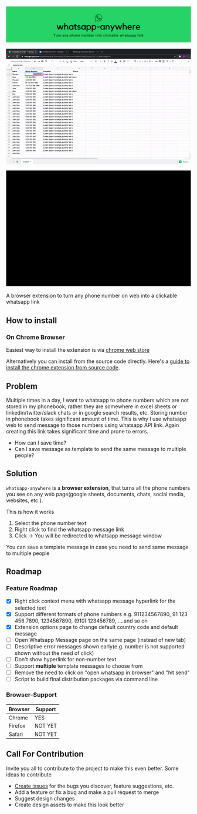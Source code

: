 ![Banner](./banner_github_whatsapp_anywhere.png)

![Screenshot](./screenshot.gif)

![Screenshot-setting-template-message](./screenshot_template_msg.gif)

A browser extension to turn any phone number on web into a clickable whatsapp link

## How to install

### On Chrome Browser

Easiest way to install the extension is via [chrome web store](https://chrome.google.com/webstore/detail/whatsappmessage/heffladfhbegcoandackbpkddkin)

Alternatively you can install from the source code directly. Here's a [guide to install the chrome extension from source code](https://stackoverflow.com/a/24577660).


## Problem

Multiple times in a day, I want to whatsapp to phone numbers which are not stored in my phonebook; rather they are somewhere in excel sheets or linkedin/twitter/slack chats or in google search results, etc. Storing number in phonebook takes significant amount of time. This is why I use whatsapp web to send message to those numbers using whatsapp API link. Again creating this link takes significant time and prone to errors. 

* How can I save time? 
* Can I save message as template to send the same message to multiple people?

## Solution

`whatsapp-anywhere` is a **browser extension**, that turns all the phone numbers you see on any web page(google sheets, documents, chats, social media, websites, etc.). 

This is how it works
1. Select the phone number text
2. Right click to find the whatsapp message link
3. Click -> You will be redirected to whatsapp message window

You can save a template message in case you need to send same message to multiple people

## Roadmap

### Feature Roadmap

- [x] Right click context menu with whatsapp message hyperlink for the selected text
- [x] Support different formats of phone numbers e.g. 911234567890, 91 123 456 7890, 1234567890, (910) 123456789, ....and so on
- [x] Extension options page to change default country code and default message
- [ ] Open Whatsapp Message page on the same page (instead of new tab)
- [ ] Descriptive error messages shown early(e.g. number is not supported shown without the need of click)
- [ ] Don't show hyperlink for non-number text
- [ ] Support **multiple** template messages to choose from
- [ ] Remove the need to click on "open whatsapp in browser" and "hit send"
- [ ] Script to build final distribution packages via command line

### Browser-Support

| Browser | Support |
|-----|----|
| Chrome | YES |
| Firefox | NOT YET |
| Safari | NOT YET |


## Call For Contribution

Invite you all to contribute to the project to make this even better. Some ideas to contribute

- [Create issues](https://github.com/gitcommitshow/whatsapp-anywhere/issues/new) for the bugs you discover, feature suggestions, etc.
- Add a feature or fix a bug and make a pull request to merge
- Suggest design changes
- Create design assets to make this look better
